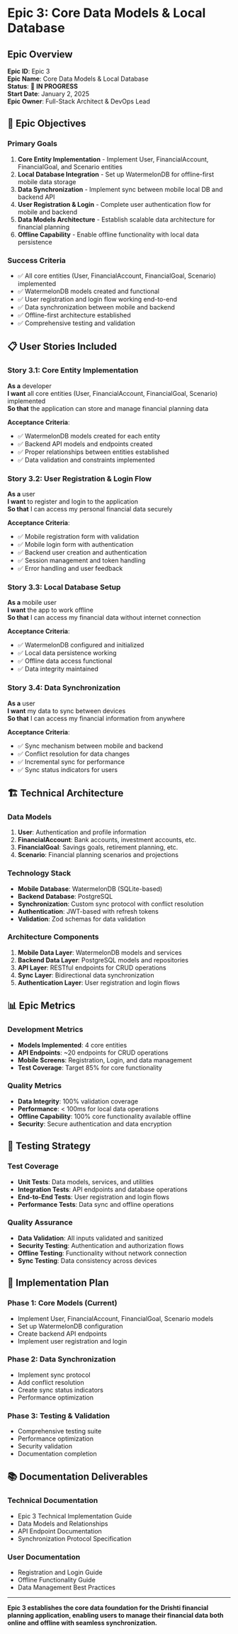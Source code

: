 # Epic 3: Core Data Models & Local Database

## Epic Overview

**Epic ID**: Epic 3  
**Epic Name**: Core Data Models & Local Database  
**Status**: 🚧 **IN PROGRESS**  
**Start Date**: January 2, 2025  
**Epic Owner**: Full-Stack Architect & DevOps Lead

## 🎯 **Epic Objectives**

### **Primary Goals**
1. **Core Entity Implementation** - Implement User, FinancialAccount, FinancialGoal, and Scenario entities
2. **Local Database Integration** - Set up WatermelonDB for offline-first mobile data storage
3. **Data Synchronization** - Implement sync between mobile local DB and backend API
4. **User Registration & Login** - Complete user authentication flow for mobile and backend
5. **Data Models Architecture** - Establish scalable data architecture for financial planning
6. **Offline Capability** - Enable offline functionality with local data persistence

### **Success Criteria**
- ✅ All core entities (User, FinancialAccount, FinancialGoal, Scenario) implemented
- ✅ WatermelonDB models created and functional
- ✅ User registration and login flow working end-to-end
- ✅ Data synchronization between mobile and backend
- ✅ Offline-first architecture established
- ✅ Comprehensive testing and validation

## 📋 **User Stories Included**

### **Story 3.1: Core Entity Implementation**
**As a** developer  
**I want** all core entities (User, FinancialAccount, FinancialGoal, Scenario) implemented  
**So that** the application can store and manage financial planning data

**Acceptance Criteria**:
- ✅ WatermelonDB models created for each entity
- ✅ Backend API models and endpoints created
- ✅ Proper relationships between entities established
- ✅ Data validation and constraints implemented

### **Story 3.2: User Registration & Login Flow**
**As a** user  
**I want** to register and login to the application  
**So that** I can access my personal financial data securely

**Acceptance Criteria**:
- ✅ Mobile registration form with validation
- ✅ Mobile login form with authentication
- ✅ Backend user creation and authentication
- ✅ Session management and token handling
- ✅ Error handling and user feedback

### **Story 3.3: Local Database Setup**
**As a** mobile user  
**I want** the app to work offline  
**So that** I can access my financial data without internet connection

**Acceptance Criteria**:
- ✅ WatermelonDB configured and initialized
- ✅ Local data persistence working
- ✅ Offline data access functional
- ✅ Data integrity maintained

### **Story 3.4: Data Synchronization**
**As a** user  
**I want** my data to sync between devices  
**So that** I can access my financial information from anywhere

**Acceptance Criteria**:
- ✅ Sync mechanism between mobile and backend
- ✅ Conflict resolution for data changes
- ✅ Incremental sync for performance
- ✅ Sync status indicators for users

## 🏗️ **Technical Architecture**

### **Data Models**
1. **User**: Authentication and profile information
2. **FinancialAccount**: Bank accounts, investment accounts, etc.
3. **FinancialGoal**: Savings goals, retirement planning, etc.
4. **Scenario**: Financial planning scenarios and projections

### **Technology Stack**
- **Mobile Database**: WatermelonDB (SQLite-based)
- **Backend Database**: PostgreSQL
- **Synchronization**: Custom sync protocol with conflict resolution
- **Authentication**: JWT-based with refresh tokens
- **Validation**: Zod schemas for data validation

### **Architecture Components**
1. **Mobile Data Layer**: WatermelonDB models and services
2. **Backend Data Layer**: PostgreSQL models and repositories
3. **API Layer**: RESTful endpoints for CRUD operations
4. **Sync Layer**: Bidirectional data synchronization
5. **Authentication Layer**: User registration and login flows

## 📊 **Epic Metrics**

### **Development Metrics**
- **Models Implemented**: 4 core entities
- **API Endpoints**: ~20 endpoints for CRUD operations
- **Mobile Screens**: Registration, Login, and data management
- **Test Coverage**: Target 85% for core functionality

### **Quality Metrics**
- **Data Integrity**: 100% validation coverage
- **Performance**: < 100ms for local data operations
- **Offline Capability**: 100% core functionality available offline
- **Security**: Secure authentication and data encryption

## 🧪 **Testing Strategy**

### **Test Coverage**
- **Unit Tests**: Data models, services, and utilities
- **Integration Tests**: API endpoints and database operations
- **End-to-End Tests**: User registration and login flows
- **Performance Tests**: Data sync and offline operations

### **Quality Assurance**
- **Data Validation**: All inputs validated and sanitized
- **Security Testing**: Authentication and authorization flows
- **Offline Testing**: Functionality without network connection
- **Sync Testing**: Data consistency across devices

## 🚀 **Implementation Plan**

### **Phase 1: Core Models (Current)**
- Implement User, FinancialAccount, FinancialGoal, Scenario models
- Set up WatermelonDB configuration
- Create backend API endpoints
- Implement user registration and login

### **Phase 2: Data Synchronization**
- Implement sync protocol
- Add conflict resolution
- Create sync status indicators
- Performance optimization

### **Phase 3: Testing & Validation**
- Comprehensive testing suite
- Performance optimization
- Security validation
- Documentation completion

## 📚 **Documentation Deliverables**

### **Technical Documentation**
- Epic 3 Technical Implementation Guide
- Data Models and Relationships
- API Endpoint Documentation
- Synchronization Protocol Specification

### **User Documentation**
- Registration and Login Guide
- Offline Functionality Guide
- Data Management Best Practices

---

**Epic 3 establishes the core data foundation for the Drishti financial planning application, enabling users to manage their financial data both online and offline with seamless synchronization.**
